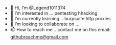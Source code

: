 - 👋 Hi, I’m @Legend1011374
- 👀 I’m interested in ... pentesting hhacking
- 🌱 I’m currently learning ...burpsuite http proxies
- 💞️ I’m looking to collaborate on ...
- 📫 How to reach me ...contact me on this email: githubreachme@gmail.com

<!---
Legend1011374/Legend1011374 is a ✨ special ✨ repository because its `README.md` (this file) appears on your GitHub profile.
You can click the Preview link to take a look at your changes.
--->
